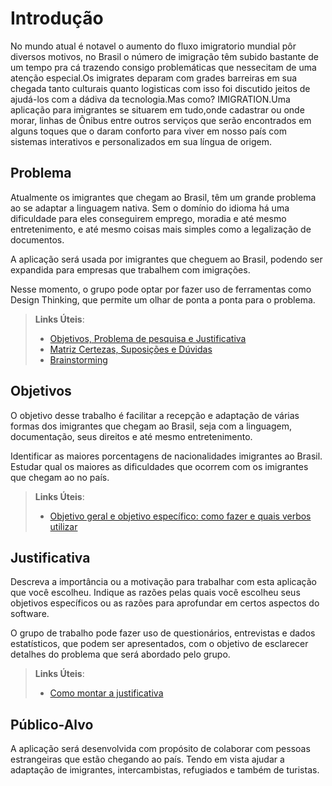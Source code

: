 # Introdução

No mundo atual é notavel o aumento do fluxo imigratorio mundial pôr diversos motivos, no Brasil o número de imigração têm subido bastante de um tempo pra cá trazendo consigo problemáticas que nessecitam de uma atenção especial.Os imigrates deparam com grades barreiras em sua chegada tanto culturais quanto logisticas com isso foi discutido jeitos de ajudá-los com a dádiva da tecnologia.Mas como? IMIGRATION.Uma aplicação para imigrantes se situarem em tudo,onde cadastrar ou onde morar, linhas de Ônibus entre outros serviços que serão encontrados em alguns toques que o daram conforto para viver em nosso país com sistemas interativos e personalizados em sua língua de origem.
## Problema
Atualmente os imigrantes que chegam ao Brasil, têm um grande problema ao se adaptar a linguagem nativa. Sem o domínio do idioma há uma dificuldade para eles conseguirem emprego, moradia e até mesmo entretenimento, e até mesmo coisas mais simples como a legalização de documentos.

A aplicação será usada por imigrantes que cheguem ao Brasil, podendo ser expandida para empresas que trabalhem com imigrações. 

Nesse momento, o grupo pode optar por fazer uso  de ferramentas como Design Thinking, que permite um olhar de ponta a ponta para o problema.

> **Links Úteis**:
> - [Objetivos, Problema de pesquisa e Justificativa](https://medium.com/@versioparole/objetivos-problema-de-pesquisa-e-justificativa-c98c8233b9c3)
> - [Matriz Certezas, Suposições e Dúvidas](https://medium.com/educa%C3%A7%C3%A3o-fora-da-caixa/matriz-certezas-suposi%C3%A7%C3%B5es-e-d%C3%BAvidas-fa2263633655)
> - [Brainstorming](https://www.euax.com.br/2018/09/brainstorming/)

## Objetivos

O objetivo desse trabalho é facilitar a recepção e adaptação de várias formas dos imigrantes que chegam ao Brasil, seja com a linguagem, documentação, seus direitos e até mesmo entretenimento.

Identificar as maiores porcentagens de nacionalidades imigrantes ao Brasil.
Estudar qual os maiores as dificuldades que ocorrem com os imigrantes que chegam ao no país.
 
> **Links Úteis**:
> - [Objetivo geral e objetivo específico: como fazer e quais verbos utilizar](https://blog.mettzer.com/diferenca-entre-objetivo-geral-e-objetivo-especifico/)

## Justificativa

Descreva a importância ou a motivação para trabalhar com esta aplicação que você escolheu. Indique as razões pelas quais você escolheu seus objetivos específicos ou as razões para aprofundar em certos aspectos do software.

O grupo de trabalho pode fazer uso de questionários, entrevistas e dados estatísticos, que podem ser apresentados, com o objetivo de esclarecer detalhes do problema que será abordado pelo grupo.

> **Links Úteis**:
> - [Como montar a justificativa](https://guiadamonografia.com.br/como-montar-justificativa-do-tcc/)

## Público-Alvo

A aplicação será desenvolvida com propósito de colaborar com pessoas estrangeiras que estão chegando ao país. Tendo em vista ajudar a adaptação de imigrantes, intercambistas, refugiados e também de turistas. 
